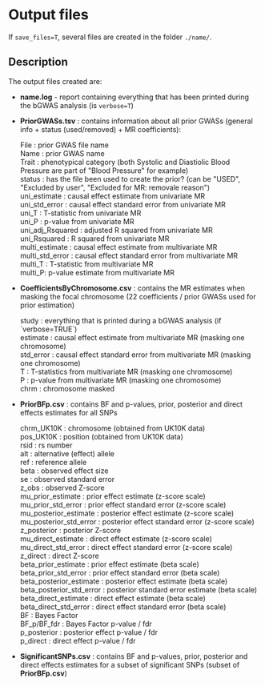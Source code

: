 # Output files
[//]:========================================

If `save_files=T`, several files are created in the folder `./name/`.

## Description
[//]:*******

The output files created are:    
-   **name.log** - report containing everything that has been printed during the bGWAS analysis (is `verbose=T`)     
    
    
-   **PriorGWASs.tsv** : contains information about all prior GWASs (general info + status (used/removed) + MR coefficients):
<ul>    File : prior GWAS file name <br/>      
        Name : prior GWAS name  <br/>   
        Trait : phenotypical category (both Systolic and Diastiolic Blood Pressure are part of "Blood Pressure" for example)   <br/> 
        status : has the file been used to create the prior? (can be "USED", "Excluded by user", "Excluded for MR: removale reason")    <br/>
        uni_estimate : causal effect estimate from univariate MR     <br/>
        uni_std_error	: causal effect standard error from univariate MR    <br/>
        uni_T	: T-statistic from univariate MR    <br/>
        uni_P : p-value from univariate MR    <br/>
        uni_adj_Rsquared : adjusted R squared from univariate MR     <br/>
        uni_Rsquared : R squared from univariate MR     	<br/>
        multi_estimate : causal effect estimate from multivariate MR     <br/>
        multi_std_error	: causal effect standard error from multivariate MR   <br/>  
        multi_T	: T-statistic from multivariate MR     <br/>
        multi_P: p-value estimate from multivariate MR   <br/>  </ul>

-   **CoefficientsByChromosome.csv** : contains the MR estimates when masking the focal chromosome (22 coefficients / prior GWASs used for prior estimation)   
<ul>    study : everything that is printed during a bGWAS analysis (if `verbose=TRUE`) <br/>     
        estimate : causal effect estimate from multivariate MR (masking one chromosome)    <br/>
        std_error : causal effect standard error from multivariate MR (masking one chromosome)  <br/>  
        T : T-statistics from multivariate MR (masking one chromosome)   <br/> 
        P : p-value from multivariate MR (masking one chromosome)  <br/>   
        chrm : chromosome masked     <br/> </ul>

-   **PriorBFp.csv** : contains BF and p-values, prior, posterior and direct effects estimates for all SNPs      
<ul>    chrm_UK10K : chromosome (obtained from UK10K data)     <br/>
        pos_UK10K : position (obtained from UK10K data)   <br/> 
        rsid : rs number     <br/>
        alt : alternative (effect) allele     <br/>
        ref : reference allele     <br/>
        beta : observed effect size    <br/> 
        se : observed standard error   <br/>  
        z_obs : observed Z-score    <br/>
        mu_prior_estimate : prior effect estimate (z-score scale)     <br/>
        mu_prior_std_error : prior effect standard error (z-score scale)    <br/>
        mu_posterior_estimate : posterior effect estimate (z-score scale)    <br/>
        mu_posterior_std_error : posterior effect standard error (z-score scale)   <br/> 
        z_posterior : posterior Z-score  <br/>
        mu_direct_estimate : direct effect estimate (z-score scale)   <br/>
        mu_direct_std_error : direct effect standard error (z-score scale)   <br/>
        z_direct : direct Z-score  <br/>
        beta_prior_estimate : prior effect estimate (beta scale)   <br/>
        beta_prior_std_error : prior effect standard error (beta scale)  <br/>  
        beta_posterior_estimate : posterior effect estimate (beta scale)   <br/> 
        beta_posterior_std_error : posterior standard error estimate (beta scale)   <br/> 
        beta_direct_estimate : direct effect estimate (beta scale)   <br/>
        beta_direct_std_error : direct effect standard error (beta scale)   <br/>
        BF : Bayes Factor        <br/>
        BF_p/BF_fdr : Bayes Factor p-value / fdr  <br/>  
        p_posterior : posterior effect p-value / fdr  <br/> 
        p_direct : direct effect p-value / fdr  <br/></ul>

-   **SignificantSNPs.csv** : contains BF and p-values, prior, posterior and direct effects estimates for a subset of significant SNPs (subset of **PriorBFp.csv**)  

